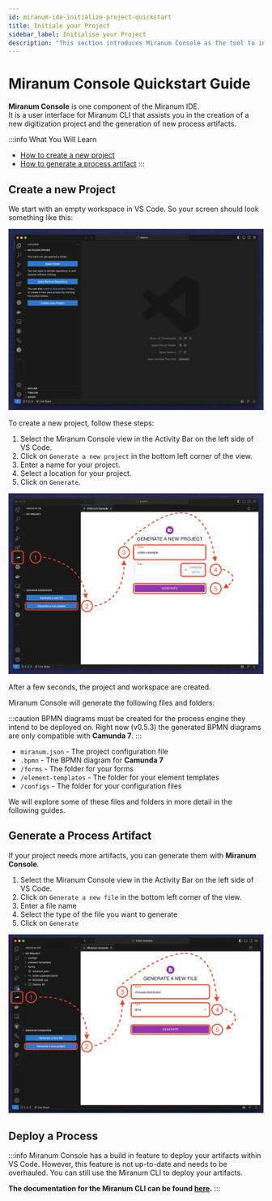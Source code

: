 ```yaml
---
id: miranum-ide-initialize-project-quickstart
title: Initiale your Project
sidebar_label: Initialise your Project
description: "This section introduces Miranum Console as the tool to initialize a project."
---
```


# Miranum Console Quickstart Guide

**Miranum Console** is one component of the Miranum IDE.  
It is a user interface for Miranum CLI that assists you in the creation of a new digitization project and the generation
of new process artifacts.

:::info What You Will Learn
- [How to create a new project](#create-a-new-project)
- [How to generate a process artifact](#generate-a-process-artifact)
:::

## Create a new Project

We start with an empty workspace in VS Code.
So your screen should look something like this:

![Empty Workspace](../static/img/miranumIDE/miranumIDE_empty-workspace.png)

To create a new project, follow these steps:
1. Select the Miranum Console view in the Activity Bar on the left side of VS Code.
2. Click on `Generate a new project` in the bottom left corner of the view.
3. Enter a name for your project.
4. Select a location for your project.
5. Click on `Generate`.

![Create new Project](../static/img/miranumIDE/miranumIDE_create-new-project.png)

After a few seconds, the project and workspace are created.

Miranum Console will generate the following files and folders:

:::caution
BPMN diagrams must be created for the process engine they intend to be deployed on.
Right now (v0.5.3) the generated BPMN diagrams are only compatible with **Camunda 7**.
:::

* `miranum.json` - The project configuration file
* `.bpmn` - The BPMN diagram for **Camunda 7**
* `/forms` - The folder for your forms
* `/element-templates` - The folder for your element templates
* `/configs` - The folder for your configuration files

We will explore some of these files and folders in more detail in the following guides.

## Generate a Process Artifact

If your project needs more artifacts, you can generate them with **Miranum Console**.
1. Select the Miranum Console view in the Activity Bar on the left side of VS Code.
2. Click on `Generate a new file` in the bottom left corner of the view.
3. Enter a file name
4. Select the type of the file you want to generate
5. Click on `Generate`

![Generate new File](../static/img/miranumIDE/miranumIDE_generate-new-file.png)

## Deploy a Process

:::info
Miranum Console has a build in feature to deploy your artifacts within VS Code.
However, this feature is not up-to-date and needs to be overhauled.
You can still use the Miranum CLI to deploy your artifacts.

**The documentation for the Miranum CLI can be found [here](../miranum-cli-quickstart.md#deployment).**
:::
